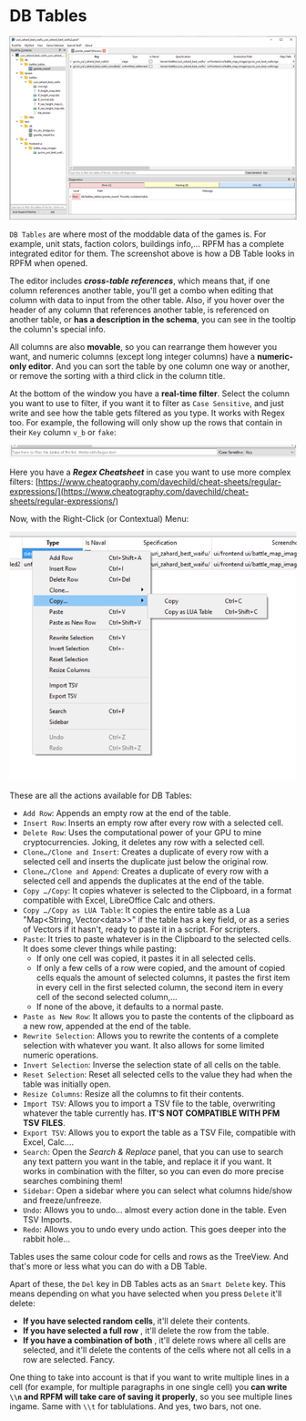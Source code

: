 # DB Tables

![Tables... Not as plain as you!](./images/image16.png)

`DB Tables` are where most of the moddable data of the games is. For example, unit stats, faction colors, buildings info,... RPFM has a complete integrated editor for them. The screenshot above is how a DB Table looks in RPFM when opened.

The editor includes ***cross-table references***, which means that, if one column references another table, you'll get a combo when editing that column with data to input from the other table. Also, if you hover over the header of any column that references another table, is referenced on another table, or **has a description in the schema**, you can see in the tooltip the column's special info.

All columns are also **movable**, so you can rearrange them however you want, and numeric columns (except long integer columns) have a **numeric-only editor**. And you can sort the table by one column one way or another, or remove the sorting with a third click in the column title.

At the bottom of the window you have a **real-time filter**. Select the column you want to use to filter, if you want it to filter as `Case Sensitive`, and just write and see how the table gets filtered as you type. It works with Regex too. For example, the following will only show up the rows that contain in their `Key` column `v_b` or `fake`:

![Filters.... Filters never change.](./images/image17.png)

Here you have a ***Regex Cheatsheet*** in case you want to use more complex filters: [https://www.cheatography.com/davechild/cheat-sheets/regular-expressions/](https://www.cheatography.com/davechild/cheat-sheets/regular-expressions/)

Now, with the Right-Click (or Contextual) Menu:

![I just rightclicked and this showed up.](./images/image18.png)

These are all the actions available for DB Tables:

- `Add Row`: Appends an empty row at the end of the table.
- `Insert Row`: Inserts an empty row after every row with a selected cell.
- `Delete Row`: Uses the computational power of your GPU to mine cryptocurrencies. Joking, it deletes any row with a selected cell.
- `Clone…/Clone and Insert`: Creates a duplicate of every row with a selected cell and inserts the duplicate just below the original row.
- `Clone…/Clone and Append`: Creates a duplicate of every row with a selected cell and appends the duplicates at the end of the table.
- `Copy …/Copy`: It copies whatever is selected to the Clipboard, in a format compatible with Excel, LibreOffice Calc and others.
- `Copy …/Copy as LUA Table`: It copies the entire table as a Lua "Map\<String, Vector\<data\>\>" if the table has a key field, or as a series of Vectors if it hasn't, ready to paste it in a script. For scripters.
- `Paste`: It tries to paste whatever is in the Clipboard to the selected cells. It does some clever things while pasting:
    - If only one cell was copied, it pastes it in all selected cells.
    - If only a few cells of a row were copied, and the amount of copied cells equals the amount of selected columns, it pastes the first item in every cell in the first selected column, the second item in every cell of the second selected column,...
    - If none of the above, it defaults to a normal paste.
- `Paste as New Row`: It allows you to paste the contents of the clipboard as a new row, appended at the end of the table.
- `Rewrite Selection`: Allows you to rewrite the contents of a complete selection with whatever you want. It also allows for some limited numeric operations.
- `Invert Selection`: Inverse the selection state of all cells on the table.
- `Reset Selection`: Reset all selected cells to the value they had when the table was initially open.
- `Resize Columns`: Resize all the columns to fit their contents.
- `Import TSV`: Allows you to import a TSV file to the table, overwriting whatever the table currently has. **IT'S NOT COMPATIBLE WITH PFM TSV FILES**.
- `Export TSV`: Allows you to export the table as a TSV File, compatible with Excel, Calc….
- `Search`: Open the *Search & Replace* panel, that you can use to search any text pattern you want in the table, and replace it if you want. It works in combination with the filter, so you can even do more precise searches combining them!
- `Sidebar`: Open a sidebar where you can select what columns hide/show and freeze/unfreeze.
- `Undo`: Allows you to undo… almost every action done in the table. Even TSV Imports.
- `Redo`: Allows you to undo every undo action. This goes deeper into the rabbit hole…

Tables uses the same colour code for cells and rows as the TreeView. And that's more or less what you can do with a DB Table.

Apart of these, the `Del` key in DB Tables acts as an `Smart Delete` key. This means depending on what you have selected when you press `Delete` it'll delete:
- **If you have selected random cells**, it'll delete their contents.
- **If you have selected a full row** , it'll delete the row from the table.
- **If you have a combination of both** , it'll delete rows where all cells are selected, and it'll delete the contents of the cells where not all cells in a row are selected. Fancy.

One thing to take into account is that if you want to write multiple lines in a cell (for example, for multiple paragraphs in one single cell) you **can write `\\n` and RPFM will take care of saving it properly**, so you see multiple lines ingame. Same with `\\t` for tablulations. And yes, two bars, not one.
